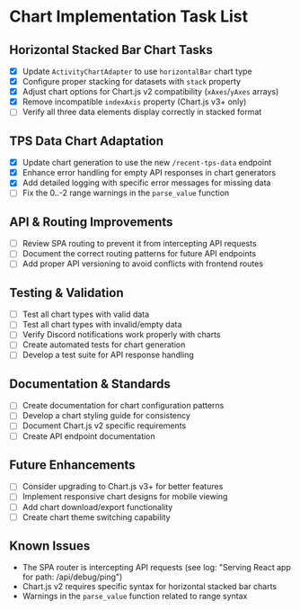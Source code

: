 # Chart Implementation Task List

## Horizontal Stacked Bar Chart Tasks

- [x] Update `ActivityChartAdapter` to use `horizontalBar` chart type
- [x] Configure proper stacking for datasets with `stack` property
- [x] Adjust chart options for Chart.js v2 compatibility (`xAxes`/`yAxes` arrays)
- [x] Remove incompatible `indexAxis` property (Chart.js v3+ only)
- [ ] Verify all three data elements display correctly in stacked format

## TPS Data Chart Adaptation

- [x] Update chart generation to use the new `/recent-tps-data` endpoint
- [x] Enhance error handling for empty API responses in chart generators
- [x] Add detailed logging with specific error messages for missing data
- [ ] Fix the 0..-2 range warnings in the `parse_value` function

## API & Routing Improvements

- [ ] Review SPA routing to prevent it from intercepting API requests
- [ ] Document the correct routing patterns for future API endpoints
- [ ] Add proper API versioning to avoid conflicts with frontend routes

## Testing & Validation

- [ ] Test all chart types with valid data
- [ ] Test all chart types with invalid/empty data
- [ ] Verify Discord notifications work properly with charts
- [ ] Create automated tests for chart generation
- [ ] Develop a test suite for API response handling

## Documentation & Standards

- [ ] Create documentation for chart configuration patterns
- [ ] Develop a chart styling guide for consistency
- [ ] Document Chart.js v2 specific requirements
- [ ] Create API endpoint documentation

## Future Enhancements

- [ ] Consider upgrading to Chart.js v3+ for better features
- [ ] Implement responsive chart designs for mobile viewing
- [ ] Add chart download/export functionality
- [ ] Create chart theme switching capability

## Known Issues

- The SPA router is intercepting API requests (see log: "Serving React app for path: /api/debug/ping")
- Chart.js v2 requires specific syntax for horizontal stacked bar charts
- Warnings in the `parse_value` function related to range syntax 
